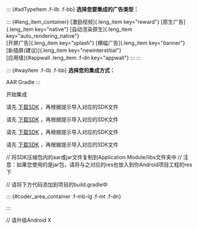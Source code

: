 ::: {#adTypeItem .f-ilb .f-bb}
**选择您要集成的广告类型：**

::: {#leng_item_container}
[激励视频]{.leng_item key="reward"} [原生广告]{.leng_item key="native"}
[自动渲染原生]{.leng_item key="auto_rendering_native"}\
[开屏广告]{.leng_item key="splash"} [横幅广告]{.leng_item key="banner"}
[新插屏(建议)]{.leng_item key="newinterstitial"}\
[应用墙]{#appwall .leng_item .f-dn key="appwall"}
:::
:::

::: {#wayItem .f-ilb .f-bb}
**选择您的集成方式：**

AAR Gradle
:::

开始集成

请先
[下载SDK](https://cdn-adn.rayjump.com/cdn-adn/v2/portal/23/05/15/17/41/6461fe46f3974.zip%0A)
，再根据提示导入对应的SDK文件

请先
[下载SDK](https://cdn-adn.rayjump.com/cdn-adn/v2/portal/23/05/15/17/41/6461fe4e9e757.zip%0A)
，再根据提示导入对应的SDK文件

请先
[下载SDK](https://cdn-adn.rayjump.com/cdn-adn/v2/portal/21/04/27/20/36/6088055890564.zip%0A)
，再根据提示导入对应的SDK文件

请先
[下载SDK](https://cdn-adn.rayjump.com/cdn-adn/v2/portal/23/05/15/17/46/6461ff6c98898.zip%0A)
，再根据提示导入对应的SDK文件

// 将SDK压缩包内的aar或jar文件复制到Application Module/libs文件夹中 //
注意：如果您使用的是jar包，请将与之对应的res也放入到你Android项目工程的res下

// 请将下方代码添加到项目的build.gradle中

::: {#coder_area_container .f-mb-lg .f-mt .f-dn}
          
          
        
:::

// 请升级Android X
